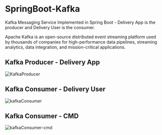 # SpringBoot-Kafka

Kafka Messaging Service Implemented in Spring Boot - Delivery App is the producer and Delivery User is the consumer.

Apache Kafka is an open-source distributed event streaming platform used by thousands of companies for 
high-performance data pipelines, streaming analytics, data integration, and mission-critical applications.


## Kafka Producer - Delivery App

![KafkaProducer](https://github.com/THEPHD1331/SpringBoot-Kafka/assets/126282296/0dc266ce-0fa1-4bd4-a7d8-58a05d01ee6a)

## Kafka Consumer - Delivery User

![kafkaConsumer](https://github.com/THEPHD1331/SpringBoot-Kafka/assets/126282296/3b03cf06-7c33-4325-a020-4c529189a16e)

## Kafka Consumer - CMD

![kafkaConsumer-cmd](https://github.com/THEPHD1331/SpringBoot-Kafka/assets/126282296/0d9ab368-294b-4f1d-8fcd-0932e437b56a)
